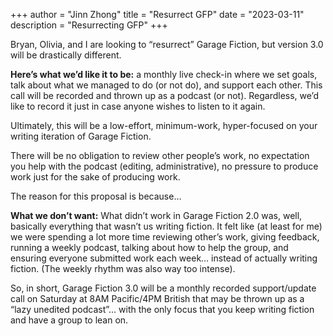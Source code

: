 +++ 
author = "Jinn Zhong" 
title = "Resurrect GFP" 
date = "2023-03-11" 
description = "Resurrecting GFP" 
+++

Bryan, Olivia, and I are looking to “resurrect” Garage Fiction, but version 3.0 will be drastically different. 

**Here’s what we’d like it to be:** a monthly live check-in where we set goals, talk about what we managed to do (or not do), and support each other. This call will be recorded and thrown up as a podcast (or not). Regardless, we’d like to record it just in case anyone wishes to listen to it again.

Ultimately, this will be a low-effort, minimum-work, hyper-focused on your writing iteration of Garage Fiction. 

There will be no obligation to review other people’s work, no expectation you help with the podcast (editing, administrative), no pressure to produce work just for the sake of producing work. 

The reason for this proposal is because…

**What we don’t want:** What didn’t work in Garage Fiction 2.0 was, well, basically everything that wasn’t us writing fiction. It felt like (at least for me) we were spending a lot more time reviewing other’s work, giving feedback, running a weekly podcast, talking about how to help the group, and ensuring everyone submitted work each week… instead of actually writing fiction. (The weekly rhythm was also way too intense).

So, in short, Garage Fiction 3.0 will be a monthly recorded support/update call on Saturday at 8AM Pacific/4PM British that may be thrown up as a “lazy unedited podcast”… with the only focus that you keep writing fiction and have a group to lean on.
